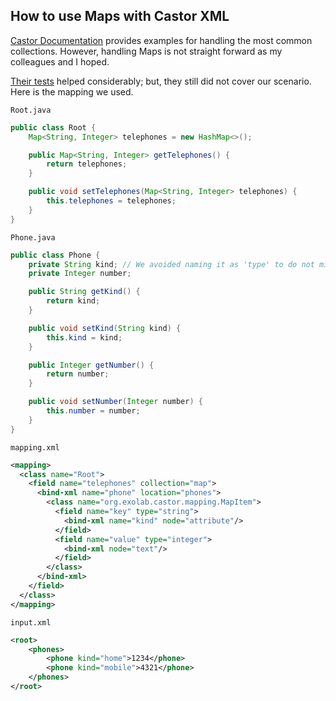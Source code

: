 How to use Maps with Castor XML
-------------------------------

[Castor Documentation](http://castor-data-binding.github.io/castor/reference-guides/1.4.0/html-single/index.html) provides examples for handling the most common collections. However, handling Maps is not straight forward as my colleagues and I hoped.

[Their tests](https://github.com/castor-data-binding/castor/tree/master/xmlctf/tests/MasterTestSuite/mapping/collections/Maps) helped considerably; but, they still did not cover our scenario. Here is the mapping we used.

`Root.java`
```java
public class Root {
	Map<String, Integer> telephones = new HashMap<>();

	public Map<String, Integer> getTelephones() {
		return telephones;
	}

	public void setTelephones(Map<String, Integer> telephones) {
		this.telephones = telephones;
	}
}
```

`Phone.java`
```java
public class Phone {
	private String kind; // We avoided naming it as 'type' to do not mix with castor types
	private Integer number;

	public String getKind() {
		return kind;
	}

	public void setKind(String kind) {
		this.kind = kind;
	}

	public Integer getNumber() {
		return number;
	}

	public void setNumber(Integer number) {
		this.number = number;
	}
}
```

`mapping.xml`
```xml
<mapping>
  <class name="Root">
    <field name="telephones" collection="map">
      <bind-xml name="phone" location="phones">
        <class name="org.exolab.castor.mapping.MapItem">
          <field name="key" type="string">
            <bind-xml name="kind" node="attribute"/>
          </field>
          <field name="value" type="integer">
            <bind-xml node="text"/>
          </field>
        </class>
      </bind-xml>
    </field>
  </class>
</mapping>
```

`input.xml`
```xml
<root>
    <phones>
        <phone kind="home">1234</phone>
        <phone kind="mobile">4321</phone>
    </phones>
</root>
```
